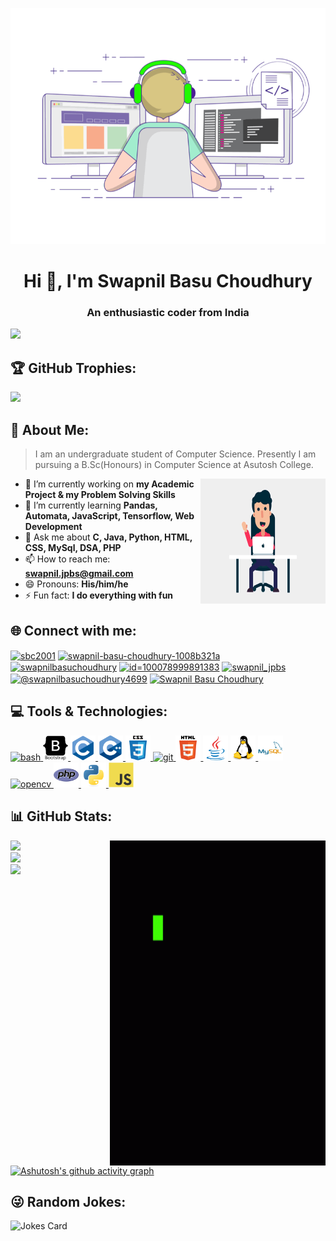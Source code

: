 ![logo](https://github.com/Swapnil-CS/Swapnil-CS/blob/main/banner.gif)
<h1 align = center>Hi 👋, I'm Swapnil Basu Choudhury</h1>
<h3 align = center>An enthusiastic coder from India</h3>

![](https://komarev.com/ghpvc/?username=Swapnil-CS&color=green)

## 🏆 GitHub Trophies:
![](https://github-profile-trophy.vercel.app/?username=Swapnil-CS&theme=monokai&no-frame=false&no-bg=false&margin-w=4)

## 💫 About Me:
> I am an undergraduate student of Computer Science. Presently I am pursuing a B.Sc(Honours) in Computer Science at Asutosh College.

<img src="https://github.com/Swapnil-CS/Swapnil-CS/blob/main/hi.gif" width=200px height=200px align="right">

- 🔭 I’m currently working on **my Academic Project & my Problem Solving Skills**
- 🌱 I’m currently learning **Pandas, Automata, JavaScript, Tensorflow, Web Development**
- 💬 Ask me about **C, Java, Python, HTML, CSS, MySql, DSA, PHP**
- 📫 How to reach me: **swapnil.jpbs@gmail.com**
- 😄 Pronouns: **His/him/he**
- ⚡ Fun fact: **I do everything with fun**

## 🌐 Connect with me:
<p align="left">
<a href="https://www.codechef.com/users/sbc2001" target="blank"><img align="center" src="https://cdn.jsdelivr.net/npm/simple-icons@3.1.0/icons/codechef.svg" alt="sbc2001" height="30" width="40" /></a>
<a href="https://www.linkedin.com/in/swapnil-basu-choudhury-1008b321a/" target="blank"><img align="center" src="https://raw.githubusercontent.com/rahuldkjain/github-profile-readme-generator/master/src/images/icons/Social/linked-in-alt.svg" alt="swapnil-basu-choudhury-1008b321a" height="30" width="40" /></a>
<a href="https://kaggle.com/swapnilbasuchoudhury" target="blank"><img align="center" src="https://raw.githubusercontent.com/rahuldkjain/github-profile-readme-generator/master/src/images/icons/Social/kaggle.svg" alt="swapnilbasuchoudhury" height="30" width="40" /></a>
<a href="https://www.facebook.com/profile.php?id=100078999891383" target="blank"><img align="center" src="https://raw.githubusercontent.com/rahuldkjain/github-profile-readme-generator/master/src/images/icons/Social/facebook.svg" alt="id=100078999891383" height="30" width="40" /></a>
<a href="https://www.hackerrank.com/swapnil_jpbs" target="blank"><img align="center" src="https://raw.githubusercontent.com/rahuldkjain/github-profile-readme-generator/master/src/images/icons/Social/hackerrank.svg" alt="swapnil_jpbs" height="30" width="40" /></a>
<a href="https://www.youtube.com/@swapnilbasuchoudhury4699" target="blank"><img align="center" src="https://raw.githubusercontent.com/rahuldkjain/github-profile-readme-generator/master/src/images/icons/Social/youtube.svg" alt="@swapnilbasuchoudhury4699" height="30" width="40" /></a>
<a href="https://open.spotify.com/user/x9cbrsm15bntxau8j3ved0vmb" target="blank"><img align="center" src="https://raw.githubusercontent.com/rahuldkjain/github-profile-readme-generator/master/src/images/icons/Social/spotify.svg" alt="Swapnil Basu Choudhury" height="30" width="40"/></a>

## 💻 Tools & Technologies:
<p align="left"> <a href="https://www.gnu.org/software/bash/" target="_blank" rel="noreferrer"> <img src="https://www.vectorlogo.zone/logos/gnu_bash/gnu_bash-icon.svg" alt="bash" width="40" height="40"/> </a> <a href="https://getbootstrap.com" target="_blank" rel="noreferrer"> <img src="https://raw.githubusercontent.com/devicons/devicon/master/icons/bootstrap/bootstrap-plain-wordmark.svg" alt="bootstrap" width="40" height="40"/> </a> <a href="https://www.cprogramming.com/" target="_blank" rel="noreferrer"> <img src="https://raw.githubusercontent.com/devicons/devicon/master/icons/c/c-original.svg" alt="c" width="40" height="40"/> </a> <a href="https://www.w3schools.com/cpp/" target="_blank" rel="noreferrer"> <img src="https://raw.githubusercontent.com/devicons/devicon/master/icons/cplusplus/cplusplus-original.svg" alt="cplusplus" width="40" height="40"/> </a> <a href="https://www.w3schools.com/css/" target="_blank" rel="noreferrer"> <img src="https://raw.githubusercontent.com/devicons/devicon/master/icons/css3/css3-original-wordmark.svg" alt="css3" width="40" height="40"/> </a> <a href="https://git-scm.com/" target="_blank" rel="noreferrer"> <img src="https://www.vectorlogo.zone/logos/git-scm/git-scm-icon.svg" alt="git" width="40" height="40"/> </a> <a href="https://www.w3.org/html/" target="_blank" rel="noreferrer"> <img src="https://raw.githubusercontent.com/devicons/devicon/master/icons/html5/html5-original-wordmark.svg" alt="html5" width="40" height="40"/> </a> <a href="https://www.java.com" target="_blank" rel="noreferrer"> <img src="https://raw.githubusercontent.com/devicons/devicon/master/icons/java/java-original.svg" alt="java" width="40" height="40"/> </a> <a href="https://www.linux.org/" target="_blank" rel="noreferrer"> <img src="https://raw.githubusercontent.com/devicons/devicon/master/icons/linux/linux-original.svg" alt="linux" width="40" height="40"/> </a> <a href="https://www.mysql.com/" target="_blank" rel="noreferrer"> <img src="https://raw.githubusercontent.com/devicons/devicon/master/icons/mysql/mysql-original-wordmark.svg" alt="mysql" width="40" height="40"/> </a> <a href="https://opencv.org/" target="_blank" rel="noreferrer"> <img src="https://www.vectorlogo.zone/logos/opencv/opencv-icon.svg" alt="opencv" width="40" height="40"/> </a> <a href="https://www.php.net" target="_blank" rel="noreferrer"> <img src="https://raw.githubusercontent.com/devicons/devicon/master/icons/php/php-original.svg" alt="php" width="40" height="40"/> </a>  <a href="https://www.python.org" target="_blank" rel="noreferrer"> <img src="https://raw.githubusercontent.com/devicons/devicon/master/icons/python/python-original.svg" alt="python" width="40" height="40"/> </a> <a href="https://developer.mozilla.org/en-US/docs/Web/JavaScript" target="_blank" rel="noreferrer"> <img src="https://raw.githubusercontent.com/devicons/devicon/master/icons/javascript/javascript-original.svg" alt="javascript" width="40" height="40"/> </a> </p>

## 📊 GitHub Stats:
<img src="https://github.com/Swapnil-CS/Swapnil-CS/blob/main/code-coding.gif" width=345px height=520px align="right">

![](https://github-readme-stats.vercel.app/api?username=Swapnil-CS&theme=vision-friendly-dark&hide_border=true&include_all_commits=true&count_private=true)<br>
![](https://github-readme-streak-stats.herokuapp.com/?user=Swapnil-CS&theme=vision-friendly-dark&hide_border=true)<br>
![](https://github-readme-stats.vercel.app/api/top-langs/?username=Swapnil-CS&theme=vision-friendly-dark&hide_border=true&include_all_commits=true&count_private=true&layout=compact)
[![Ashutosh's github activity graph](https://github-readme-activity-graph.cyclic.app/graph?username=Swapnil-CS&theme=tokyo-night)](https://github.com/ashutosh00710/github-readme-activity-graph)

## 😜 Random Jokes:
<img src="https://readme-jokes.vercel.app/api?hideBorder&theme=radical" alt="Jokes Card"  />

